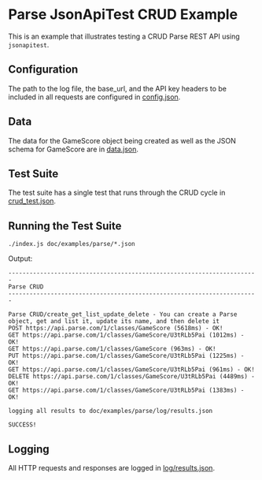 # Parse JsonApiTest CRUD Example

This is an example that illustrates testing a CRUD Parse REST API using `jsonapitest`.

## Configuration

The path to the log file, the base_url, and the API key headers to be included in all requests are configured in
[config.json](config.json).

## Data

The data for the GameScore object being created as well as the JSON schema for GameScore are in [data.json](data.json).

## Test Suite

The test suite has a single test that runs through the CRUD cycle in [crud_test.json](crud_test.json).

## Running the Test Suite

```
./index.js doc/examples/parse/*.json
```

Output:

```
-----------------------------------------------------------------------
Parse CRUD
-----------------------------------------------------------------------

Parse CRUD/create_get_list_update_delete - You can create a Parse object, get and list it, update its name, and then delete it
POST https://api.parse.com/1/classes/GameScore (5618ms) - OK!
GET https://api.parse.com/1/classes/GameScore/U3tRLb5Pai (1012ms) - OK!
GET https://api.parse.com/1/classes/GameScore (963ms) - OK!
PUT https://api.parse.com/1/classes/GameScore/U3tRLb5Pai (1225ms) - OK!
GET https://api.parse.com/1/classes/GameScore/U3tRLb5Pai (961ms) - OK!
DELETE https://api.parse.com/1/classes/GameScore/U3tRLb5Pai (4489ms) - OK!
GET https://api.parse.com/1/classes/GameScore/U3tRLb5Pai (1383ms) - OK!

logging all results to doc/examples/parse/log/results.json

SUCCESS!
```

## Logging

All HTTP requests and responses are logged in [log/results.json](log/results.json).
